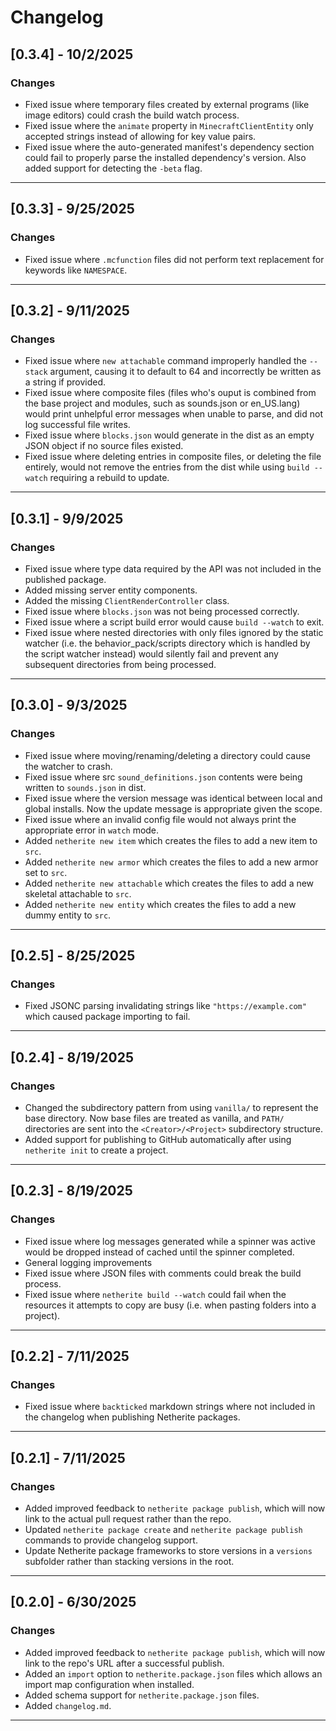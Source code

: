 # Changelog
## [0.3.4] - 10/2/2025
### Changes
- Fixed issue where temporary files created by external programs (like image editors) could crash the build watch process.
- Fixed issue where the `animate` property in `MinecraftClientEntity` only accepted strings instead of allowing for key value pairs.
- Fixed issue where the auto-generated manifest's dependency section could fail to properly parse the installed dependency's version. Also added support for detecting the `-beta` flag.
---
## [0.3.3] - 9/25/2025
### Changes
- Fixed issue where `.mcfunction` files did not perform text replacement for keywords like `NAMESPACE`.
---
## [0.3.2] - 9/11/2025
### Changes
- Fixed issue where `new attachable` command improperly handled the `--stack` argument, causing it to default to 64 and incorrectly be written as a string if provided.
- Fixed issue where composite files (files who's ouput is combined from the base project and modules, such as sounds.json or en_US.lang) would print unhelpful error messages when unable to parse, and did not log successful file writes.
- Fixed issue where `blocks.json` would generate in the dist as an empty JSON object if no source files existed.
- Fixed issue where deleting entries in composite files, or deleting the file entirely, would not remove the entries from the dist while using `build --watch` requiring a rebuild to update.
---
## [0.3.1] - 9/9/2025
### Changes
- Fixed issue where type data required by the API was not included in the published package.
- Added missing server entity components.
- Added the missing `ClientRenderController` class.
- Fixed issue where `blocks.json` was not being processed correctly.
- Fixed issue where a script build error would cause `build --watch` to exit.
- Fixed issue where nested directories with only files ignored by the static watcher (i.e. the behavior_pack/scripts directory which is handled by the script watcher instead) would silently fail and prevent any subsequent directories from being processed.
---
## [0.3.0] - 9/3/2025
### Changes
- Fixed issue where moving/renaming/deleting a directory could cause the watcher to crash.
- Fixed issue where src `sound_definitions.json` contents were being written to `sounds.json` in dist.
- Fixed issue where the version message was identical between local and global installs. Now the update message is appropriate given the scope.
- Fixed issue where an invalid config file would not always print the appropriate error in `watch` mode.
- Added `netherite new item` which creates the files to add a new item to `src`.
- Added `netherite new armor` which creates the files to add a new armor set to `src`.
- Added `netherite new attachable` which creates the files to add a new skeletal attachable to `src`.
- Added `netherite new entity` which creates the files to add a new dummy entity to `src`.
---
## [0.2.5] - 8/25/2025
### Changes
- Fixed JSONC parsing invalidating strings like `"https://example.com"` which caused package importing to fail.
---
## [0.2.4] - 8/19/2025
### Changes
- Changed the subdirectory pattern from using `vanilla/` to represent the base directory. Now base files are treated as vanilla, and `PATH/` directories are sent into the `<Creator>/<Project>` subdirectory structure.
- Added support for publishing to GitHub automatically after using `netherite init` to create a project.
---
## [0.2.3] - 8/19/2025
### Changes
- Fixed issue where log messages generated while a spinner was active would be dropped instead of cached until the spinner completed.
- General logging improvements
- Fixed issue where JSON files with comments could break the build process.
- Fixed issue where `netherite build --watch` could fail when the resources it attempts to copy are busy (i.e. when pasting folders into a project).
---
## [0.2.2] - 7/11/2025
### Changes
- Fixed issue where `backticked` markdown strings where not included in the changelog when publishing Netherite packages.
---
## [0.2.1] - 7/11/2025
### Changes
- Added improved feedback to `netherite package publish`, which will now link to the actual pull request rather than the repo.
- Updated `netherite package create` and `netherite package publish` commands to provide changelog support.
- Update Netherite package frameworks to store versions in a `versions` subfolder rather than stacking versions in the root.
---
## [0.2.0] - 6/30/2025
### Changes
- Added improved feedback to `netherite package publish`, which will now link to the repo's URL after a successful publish.
- Added an `import` option to `netherite.package.json` files which allows an import map configuration when installed.
- Added schema support for `netherite.package.json` files.
- Added `changelog.md`.
---
